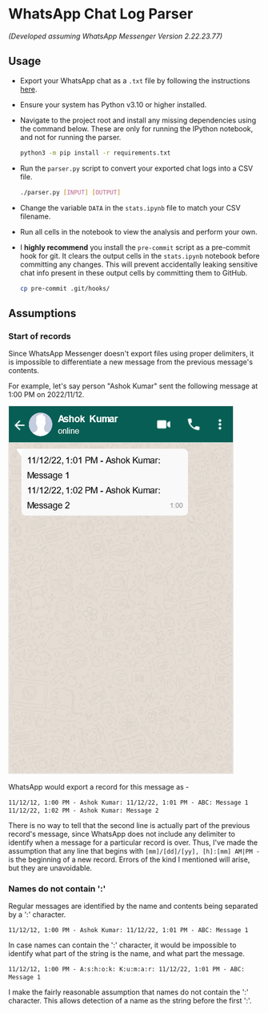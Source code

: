 # WhatsApp Chat Log Parser

_(Developed assuming WhatsApp Messenger Version 2.22.23.77)_

## Usage

- Export your WhatsApp chat as a `.txt` file by following the instructions
  [here](https://faq.whatsapp.com/1180414079177245/?helpref=uf_share).
- Ensure your system has Python v3.10 or higher installed.
- Navigate to the project root and install any missing dependencies using the command below. These are only for running
the IPython notebook, and not for running the parser.

    ```bash
    python3 -m pip install -r requirements.txt
    ```

- Run the `parser.py` script to convert your exported chat logs into a CSV file.

    ```bash
    ./parser.py [INPUT] [OUTPUT]
    ```

- Change the variable `DATA` in the `stats.ipynb` file to match your CSV filename.
- Run all cells in the notebook to view the analysis and perform your own.
- I **highly recommend** you install the `pre-commit` script as a pre-commit hook for git. It clears the output cells in
the `stats.ipynb` notebook before committing any changes. This will prevent accidentally leaking sensitive chat info
present in these output cells by committing them to GitHub.

    ```bash
    cp pre-commit .git/hooks/
    ```

## Assumptions

### Start of records

Since WhatsApp Messenger doesn't export files using proper delimiters, it is impossible to differentiate a new message
from the previous message's contents.

For example, let's say person "Ashok Kumar" sent the following message at 1:00 PM on 2022/11/12.

![WhatsApp chat demonstrating ambiguity in parsing logs](/assets/whatsapp_chat.png)

WhatsApp would export a record for this message as -

```
11/12/12, 1:00 PM - Ashok Kumar: 11/12/22, 1:01 PM - ABC: Message 1
11/12/22, 1:02 PM - Ashok Kumar: Message 2
```

There is no way to tell that the second line is actually part of the previous record's message, since WhatsApp does not
include any delimiter to identify when a message for a particular record is over. Thus, I've made the assumption that
any line that begins with `[mm]/[dd]/[yy], [h]:[mm] AM|PM - ` is the beginning of a new record. Errors of the kind I
mentioned will arise, but they are unavoidable.

### Names do not contain ':'

Regular messages are identified by the name and contents being separated by a ':' character.

```
11/12/12, 1:00 PM - Ashok Kumar: 11/12/22, 1:01 PM - ABC: Message 1
```

In case names can contain the ':' character, it would be impossible to identify what part of the string is the name, and
what part the message.

```
11/12/12, 1:00 PM - A:s:h:o:k: K:u:m:a:r: 11/12/22, 1:01 PM - ABC: Message 1
```

I make the fairly reasonable assumption that names do not contain the ':' character. This allows detection of a name as
the string before the first ':'.